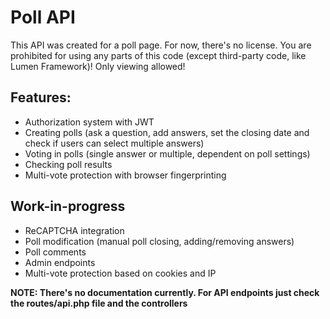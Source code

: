 # Poll API
This API was created for a poll page. For now, there's no license. You are prohibited for using any parts of this code (except third-party code, like Lumen Framework)!
Only viewing allowed!

## Features:
* Authorization system with JWT
* Creating polls (ask a question, add answers, set the closing date and check if users can select multiple answers)
* Voting in polls (single answer or multiple, dependent on poll settings)
* Checking poll results
* Multi-vote protection with browser fingerprinting

## Work-in-progress
* ReCAPTCHA integration
* Poll modification (manual poll closing, adding/removing answers)
* Poll comments
* Admin endpoints
* Multi-vote protection based on cookies and IP

**NOTE: There's no documentation currently. For API endpoints just check the routes/api.php file and the controllers**